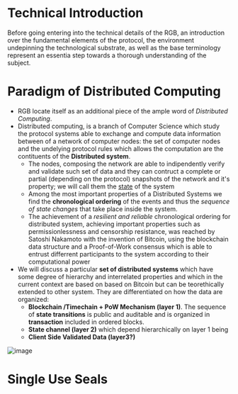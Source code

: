 # Technical Introduction

Before going entering into the technical details of the RGB, an introduction over the fundamental elements of the protocol, the environment undepinning the technological substrate, as well as the base terminology represent an essentia step towards a thorough understanding of the subject.

# Paradigm of Distributed Computing

* RGB locate itself as an additional piece of the ample word of *Distributed Computing*.
* Distributed computing, is a branch of Computer Science which study the protocol systems able to exchange and compute data information between of a network of computer nodes: the set of computer nodes and the undelying protocol rules which allows the computation are the contituents of the **Distributed system**.  
  * The nodes, composing the network are able to indipendently verify and validate such set of data and they can contruct a complete or partial (depending on the protocol) snapshots of the network and it's property; we will call them the [state](#) of the system
  * Among the most important properties of a Distributed Systems we find the **chronological ordering** of the events and thus the *sequence of state changes* that take place inside the system.
  * The achievement of a *resilient and reliable* chronological ordering for distributed system, achieving important properties such as permissionlessness and censorship resistance, was reached by Satoshi Nakamoto with the invention of Bitcoin, using the blockchain data structure and a Proof-of-Work consensus which is able to entrust differrent participants to the system according to their computational power     
* We will discuss a particular **set of distributed systems** which have some degree of hierarchy and interrelated properties and which in the current context are based on based on Bitcoin but can be teorethically extended to other system. They are differentiated on how the data are organized:
  * **Blockchain /Timechain + PoW Mechanism (layer 1)**. The sequence of **state transitions** is public and auditable and is organized in **transaction** included in ordered blocks.
  * **State channel (layer 2)** which depend hierarchically on layer 1 being
  * **Client Side Validated Data (layer3?)**   
          

![image](https://github.com/parsevalbtc/RGB-Documentation/assets/74722637/ac60cc0d-0d3f-4dbd-a7c5-2cef5ac1b765)


# Single Use Seals



